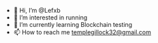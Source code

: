 - 👋 Hi, I’m @Lefxb
- 👀 I’m interested in running
- 🌱 I’m currently learning Blockchain testing
- 📫 How to reach me templegillock32@gmail.com


<!---
Lefxb/Lefxb is a ✨ special ✨ repository because its `README.md` (this file) appears on your GitHub profile.
You can click the Preview link to take a look at your changes.
--->

